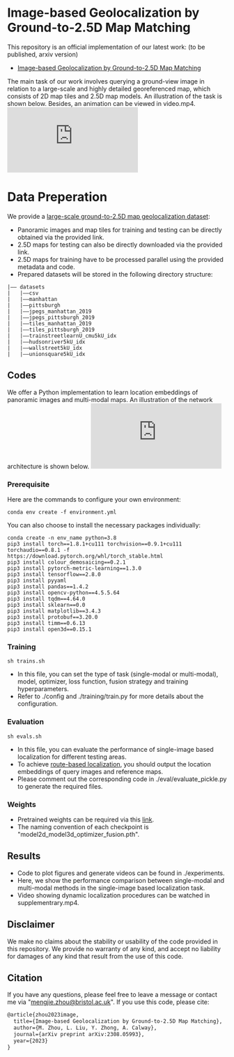 # Image-based Geolocalization by Ground-to-2.5D Map Matching
This repository is an official implementation of our latest work: (to be published, arxiv version)
- [Image-based Geolocalization by Ground-to-2.5D Map Matching](https://arxiv.org/abs/2308.05993 "Image-based Geolocalization by Ground-to-2.5D Map Matching")

The main task of our work involves querying a ground-view image in relation to a large-scale and highly detailed georeferenced map, which consists of 2D map tiles and 2.5D map models. An illustration of the task is shown below. Besides, an animation can be viewed in video.mp4.
![introduction.pdf](https://github.com/ZhouMengjie/Image-to-2.5DMap-Matching/files/14613547/introduction.pdf)
# Data Preperation
We provide a [large-scale ground-to-2.5D map geolocalization dataset](https://github.com/ZhouMengjie/2-5DMap-Dataset):
- Panoramic images and map tiles for training and testing can be directly obtained via the provided link.
- 2.5D maps for testing can also be directly downloaded via the provided link.
- 2.5D maps for training have to be processed parallel using the provided metadata and code.
- Prepared datasets will be stored in the following directory structure:
```
|–– datasets
|   |––csv
|   |––manhattan
|   |––pittsburgh
|   |––jpegs_manhattan_2019
|   |––jpegs_pittsburgh_2019
|   |––tiles_manhattan_2019
|   |––tiles_pittsburgh_2019
|   |––trainstreetlearnU_cmu5kU_idx
|   |––hudsonriver5kU_idx
|   |––wallstreet5kU_idx
|   |––unionsquare5kU_idx
```

## Codes
We offer a Python implementation to learn location embeddings of panoramic images and multi-modal maps. An illustration of the network architecture is shown below. 
![model.pdf](https://github.com/ZhouMengjie/Image-to-2.5DMap-Matching/files/14613554/model.pdf)

### Prerequisite
Here are the commands to configure your own environment:
```
conda env create -f environment.yml
```
You can also choose to install the necessary packages individually:
```
conda create -n env_name python=3.8
pip3 install torch==1.8.1+cu111 torchvision==0.9.1+cu111 torchaudio==0.8.1 -f https://download.pytorch.org/whl/torch_stable.html
pip3 install colour_demosaicing==0.2.1
pip3 install pytorch-metric-learning==1.3.0
pip3 install tensorflow==2.8.0
pip3 install pyyaml
pip3 install pandas==1.4.2
pip3 install opencv-python==4.5.5.64
pip3 install tqdm==4.64.0
pip3 install sklearn==0.0
pip3 install matplotlib==3.4.3
pip3 install protobuf==3.20.0
pip3 install timm==0.6.13
pip3 install open3d==0.15.1
```

### Training
```
sh trains.sh
```
- In this file, you can set the type of task (single-modal or multi-modal), model, optimizer, loss function, fusion strategy and training hyperparameters.
- Refer to ./config and ./training/train.py for more details about the configuration.

### Evaluation
```
sh evals.sh
```
- In this file, you can evaluate the performance of single-image based localization for different testing areas. 
- To achieve [route-based localization](https://github.com/ZhouMengjie/you-are-here), you should output the location embeddings of query images and reference maps.
- Please comment out the corresponding code in ./eval/evaluate_pickle.py to generate the required files.

### Weights
- Pretrained weights can be required via this [link](https://drive.google.com/drive/folders/17dWlMpof-ii6eV1KswQdSh5p3SrpIAUm?usp=sharing).
- The naming convention of each checkpoint is "model2d_model3d_optimizer_fusion.pth".

## Results
- Code to plot figures and generate videos can be found in ./experiments.
- Here, we show the performance comparison between single-modal and multi-modal methods in the single-image based localization task.
- Video showing dynamic localization procedures can be watched in supplementrary.mp4.

## Disclaimer
We make no claims about the stability or usability of the code provided in this repository.
We provide no warranty of any kind, and accept no liability for damages of any kind that result from the use of this code.


## Citation
If you have any questions, please feel free to leave a message or contact me via "mengjie.zhou@bristol.ac.uk". If you use this code, please cite:
```latex
@article{zhou2023image,
  title={Image-based Geolocalization by Ground-to-2.5D Map Matching},
  author={M. Zhou, L. Liu, Y. Zhong, A. Calway},
  journal={arXiv preprint arXiv:2308.05993},
  year={2023}
}
```






